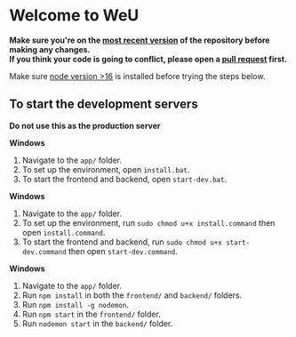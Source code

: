 # Welcome to WeU

**Make sure you're on the [most recent version](https://github.com/weu2/app/tree/main) of the repository before making any changes.**
<br>
**If you think your code is going to conflict, please open a [pull request](https://github.com/weu2/app/pulls) first.**

Make sure [node version >16](https://nodejs.org/en/download/) is installed before trying the steps below.

## To start the development servers
**Do not use this as the production server**

**Windows**
1. Navigate to the `app/` folder.
2. To set up the environment, open `install.bat`.
3. To start the frontend and backend, open `start-dev.bat`.

**Windows**
1. Navigate to the `app/` folder.
2. To set up the environment, run `sudo chmod u+x install.command` then open `install.command`.
3. To start the frontend and backend, run `sudo chmod u+x start-dev.command` then open `start-dev.command`.

**Windows**
1. Navigate to the `app/` folder.
2. Run `npm install` in both the `frontend/` and `backend/` folders.
3. Run `npm install -g nodemon`.
4. Run `npm start` in the `frontend/` folder.
5. Run `nodemon start` in the `backend/` folder.
